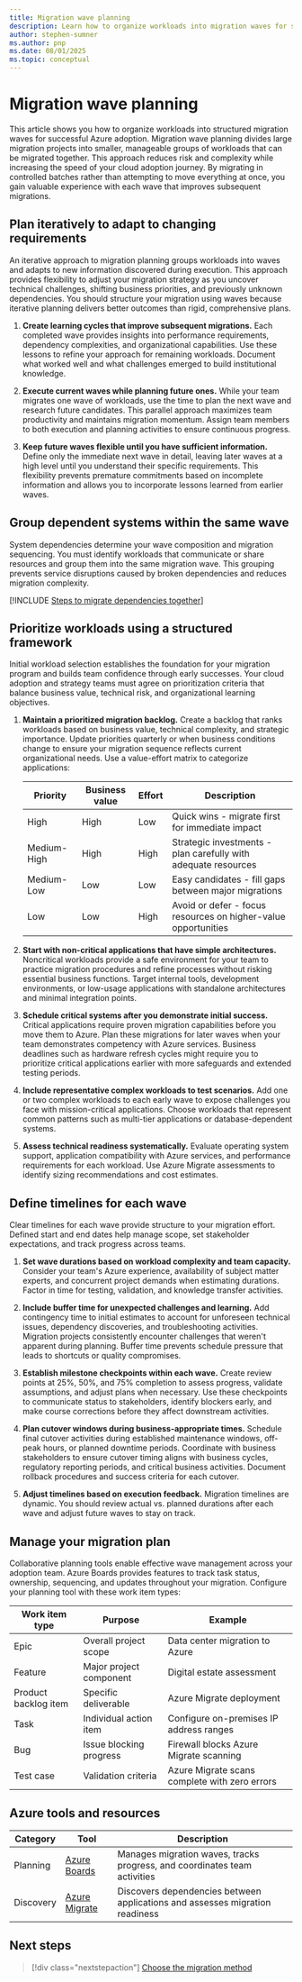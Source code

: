 ```yaml
---
title: Migration wave planning
description: Learn how to organize workloads into migration waves for successful Azure adoption using an iterative approach that adapts to changing requirements.
author: stephen-sumner
ms.author: pnp
ms.date: 08/01/2025
ms.topic: conceptual
---
```


# Migration wave planning

This article shows you how to organize workloads into structured migration waves for successful Azure adoption. Migration wave planning divides large migration projects into smaller, manageable groups of workloads that can be migrated together. This approach reduces risk and complexity while increasing the speed of your cloud adoption journey. By migrating in controlled batches rather than attempting to move everything at once, you gain valuable experience with each wave that improves subsequent migrations.

## Plan iteratively to adapt to changing requirements

An iterative approach to migration planning groups workloads into waves and adapts to new information discovered during execution. This approach provides flexibility to adjust your migration strategy as you uncover technical challenges, shifting business priorities, and previously unknown dependencies. You should structure your migration using waves because iterative planning delivers better outcomes than rigid, comprehensive plans.

1. **Create learning cycles that improve subsequent migrations.** Each completed wave provides insights into performance requirements, dependency complexities, and organizational capabilities. Use these lessons to refine your approach for remaining workloads. Document what worked well and what challenges emerged to build institutional knowledge.

2. **Execute current waves while planning future ones.** While your team migrates one wave of workloads, use the time to plan the next wave and research future candidates. This parallel approach maximizes team productivity and maintains migration momentum. Assign team members to both execution and planning activities to ensure continuous progress.

3. **Keep future waves flexible until you have sufficient information.** Define only the immediate next wave in detail, leaving later waves at a high level until you understand their specific requirements. This flexibility prevents premature commitments based on incomplete information and allows you to incorporate lessons learned from earlier waves.

## Group dependent systems within the same wave

System dependencies determine your wave composition and migration sequencing. You must identify workloads that communicate or share resources and group them into the same migration wave. This grouping prevents service disruptions caused by broken dependencies and reduces migration complexity.

[!INCLUDE [Steps to migrate dependencies together](./includes/migrate-dependencies-together.md)]

## Prioritize workloads using a structured framework

Initial workload selection establishes the foundation for your migration program and builds team confidence through early successes. Your cloud adoption and strategy teams must agree on prioritization criteria that balance business value, technical risk, and organizational learning objectives.

1. **Maintain a prioritized migration backlog.** Create a backlog that ranks workloads based on business value, technical complexity, and strategic importance. Update priorities quarterly or when business conditions change to ensure your migration sequence reflects current organizational needs. Use a value-effort matrix to categorize applications:

    | Priority | Business value | Effort | Description |
    |----------|----------------|--------|-------------|
    | High | High | Low | Quick wins - migrate first for immediate impact |
    | Medium-High | High | High | Strategic investments - plan carefully with adequate resources |
    | Medium-Low | Low | Low | Easy candidates - fill gaps between major migrations |
    | Low | Low | High | Avoid or defer - focus resources on higher-value opportunities |

2. **Start with non-critical applications that have simple architectures.** Noncritical workloads provide a safe environment for your team to practice migration procedures and refine processes without risking essential business functions. Target internal tools, development environments, or low-usage applications with standalone architectures and minimal integration points.

3. **Schedule critical systems after you demonstrate initial success.** Critical applications require proven migration capabilities before you move them to Azure. Plan these migrations for later waves when your team demonstrates competency with Azure services. Business deadlines such as hardware refresh cycles might require you to prioritize critical applications earlier with more safeguards and extended testing periods.

4. **Include representative complex workloads to test scenarios.** Add one or two complex workloads to each early wave to expose challenges you face with mission-critical applications. Choose workloads that represent common patterns such as multi-tier applications or database-dependent systems.

5. **Assess technical readiness systematically.** Evaluate operating system support, application compatibility with Azure services, and performance requirements for each workload. Use Azure Migrate assessments to identify sizing recommendations and cost estimates.

## Define timelines for each wave

Clear timelines for each wave provide structure to your migration effort. Defined start and end dates help manage scope, set stakeholder expectations, and track progress across teams.

1. **Set wave durations based on workload complexity and team capacity.** Consider your team's Azure experience, availability of subject matter experts, and concurrent project demands when estimating durations. Factor in time for testing, validation, and knowledge transfer activities.

2. **Include buffer time for unexpected challenges and learning.** Add contingency time to initial estimates to account for unforeseen technical issues, dependency discoveries, and troubleshooting activities. Migration projects consistently encounter challenges that weren't apparent during planning. Buffer time prevents schedule pressure that leads to shortcuts or quality compromises.

3. **Establish milestone checkpoints within each wave.** Create review points at 25%, 50%, and 75% completion to assess progress, validate assumptions, and adjust plans when necessary. Use these checkpoints to communicate status to stakeholders, identify blockers early, and make course corrections before they affect downstream activities.

4. **Plan cutover windows during business-appropriate times.** Schedule final cutover activities during established maintenance windows, off-peak hours, or planned downtime periods. Coordinate with business stakeholders to ensure cutover timing aligns with business cycles, regulatory reporting periods, and critical business activities. Document rollback procedures and success criteria for each cutover.

5. **Adjust timelines based on execution feedback.** Migration timelines are dynamic. You should review actual vs. planned durations after each wave and adjust future waves to stay on track.

## Manage your migration plan

Collaborative planning tools enable effective wave management across your adoption team. Azure Boards provides features to track task status, ownership, sequencing, and updates throughout your migration. Configure your planning tool with these work item types:

| Work item type | Purpose | Example |
|----------------|---------|---------|
| Epic | Overall project scope | Data center migration to Azure |
| Feature | Major project component | Digital estate assessment |
| Product backlog item | Specific deliverable | Azure Migrate deployment |
| Task | Individual action item | Configure on-premises IP address ranges |
| Bug | Issue blocking progress | Firewall blocks Azure Migrate scanning |
| Test case | Validation criteria | Azure Migrate scans complete with zero errors |

## Azure tools and resources

| Category | Tool | Description |
|----------|------|-------------|
| Planning | [Azure Boards](/azure/devops/boards/) | Manages migration waves, tracks progress, and coordinates team activities |
| Discovery | [Azure Migrate](/azure/migrate/migrate-services-overview) | Discovers dependencies between applications and assesses migration readiness |

## Next steps

> [!div class="nextstepaction"]
> [Choose the migration method](./plan-migration.md#choose-the-migration-method-for-each-workload)